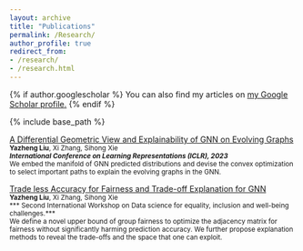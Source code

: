 ```yaml
---
layout: archive
title: "Publications"
permalink: /Research/
author_profile: true
redirect_from: 
- /research/
- /research.html
---
```


{% if author.googlescholar %}
  You can also find my articles on <u><a href="{{author.googlescholar}}">my Google Scholar profile</a>.</u>
{% endif %}

{% include base_path %}

<span style="color:CornflowerBlue">[A Differential Geometric View and Explainability of GNN on Evolving Graphs](https://openreview.net/pdf?id=lRdhvzMpVYV)</span>  
   <sup>**Yazheng Liu**, Xi Zhang, Sihong Xie <br>
   ***International Conference on Learning Representations (ICLR), 2023*** <br>
  We embed the manifold of GNN predicted distributions and devise the convex optimization to select important paths to explain the evolving graphs in the GNN.

<span style="color:CornflowerBlue">[Trade less Accuracy for Fairness and Trade-off Explanation for GNN](https://ieeexplore.ieee.org/abstract/document/10020318/)</span>  
   <sup>**Yazheng Liu**, Xi Zhang, Sihong Xie <br>
   *** Second International Workshop on Data science for equality, inclusion and well-being challenges.*** <br>
We define a novel upper bound of group fairness to optimize the adjacency matrix for fairness without significantly harming prediction accuracy. We further propose  explanation methods to reveal the trade-offs and the space that one can exploit.

